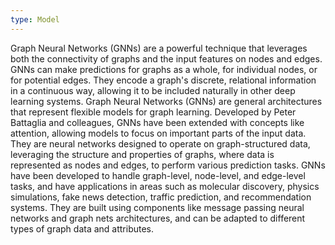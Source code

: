 ```yaml
---
type: Model
---
```


Graph Neural Networks (GNNs) are a powerful technique that leverages both the connectivity of graphs and the input features on nodes and edges. GNNs can make predictions for graphs as a whole, for individual nodes, or for potential edges. They encode a graph's discrete, relational information in a continuous way, allowing it to be included naturally in other deep learning systems. Graph Neural Networks (GNNs) are general architectures that represent flexible models for graph learning. Developed by Peter Battaglia and colleagues, GNNs have been extended with concepts like attention, allowing models to focus on important parts of the input data. They are neural networks designed to operate on graph-structured data, leveraging the structure and properties of graphs, where data is represented as nodes and edges, to perform various prediction tasks. GNNs have been developed to handle graph-level, node-level, and edge-level tasks, and have applications in areas such as molecular discovery, physics simulations, fake news detection, traffic prediction, and recommendation systems. They are built using components like message passing neural networks and graph nets architectures, and can be adapted to different types of graph data and attributes.